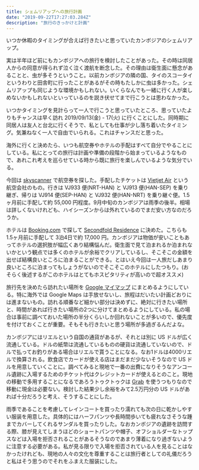 ```yaml
---
title: シェムリアップへの旅行計画
date: "2019-09-22T17:27:03.284Z"
description: "旅行のきっかけと計画"
---
```


いつか休暇のタイミングが合えば行きたいと思っていたカンボジアのシェムリアップ。

実は半年ほど前にもカンボジアへの旅行を検討したことがあった。その時は同居人からの同意が得られず泣く泣く渡航を断念した。その理由は衛生面に懸念があることと、虫が多そうということ。以前カンボジアの隣の国、タイのスコータイというわりと田舎町に行ったことがあるがその時もたしかに虫は多かった。シェムリアップも同じような環境かもしれない。いくらなんでも一緒に行く人が楽しめないかもしれないといっているのを説き伏せてまで行こうとは思わなかった。

いつかタイミングを見計らって一人で行こうと思っていたところ、思っていたよりもチャンスは早く訪れ 2019/09/13(金) - 17(火) に行くことにした。同時期に同居人は友人と台北に行くそうで、私としても仕事が少し落ち着いたタイミング。気兼ねなく一人で自由でいられる。これはチャンスだと思った。

海外に行くと決めたら、いつも航空券やホテルの手配はすべて自分でやることにしている。私にとっての旅行は計画や準備の段階から始まっているようなもので、あれこれ考えを巡らせている時から既に旅行を楽しんでいるような気分でいる。

今回は [skyscanner](https://www.skyscanner.jp/) で航空券を探した。手配したチケットは [Vietjet Air](https://www.vietjetair.com) という航空会社のもの。行きは VJ933 便(NRT-HAN) と VJ913 便(HAN-SEP) を乗り継ぎ、帰りは VJ914 便(SEP-HAN) と VJ932 便(HAN-NRT) を乗り継ぐ便。1.5ヶ月前に手配して約 55,000 円程度。9月中旬のカンボジアは雨季の後半。相場は詳しくないけれども、ハイシーズンからは外れているのでまだ安い方なのだろうか。

ホテルは [Booking.com](https://www.booking.com) で探して [Secondfold Residence](https://www.booking.com/hotel/kh/anachak-boutique.ja.html) に決めた。こちらも 1.5ヶ月前に手配して 3泊4日で約 17,000 円。カンボジアは物価が安いこともあってホテルの選択肢が幅広くあり結構悩んだ。衛生面で見て泊まれるか泊まれないかという観点では多くのホテルが余裕でクリアしているし、そこそこの金額を出せば結構良いところに泊まることができる。とはいえ今回は一人旅だしあまり良いところに泊まってもしょうがないのでそこそこのホテルにしたつもり。(おそらく後述するがこのホテルはとてもホスピタリティが高いので超オススメ)

旅行先を決めたら訪れたい場所を [Google マイマップ](https://www.google.co.jp/intl/ja/maps/about/mymaps/) にまとめるようにしている。特に海外では Google Maps は手放せないし、旅程はだいたい計画どおりには進まないもの。訪れる順番など細かい部分は決めずに、絶対に行きたい場所と、時間があれば行きたい場所の2つに分けてまとめるようにしている。私の場合は事前に調べておいた場所の半分くらいしか回れないことが多いので、優先度を付けておくことが重要。そもそも行きたいと思う場所が多過ぎるんだよな。

カンボジアにはリエルという自国の通貨があるが、それとは別に US ドルが広く流通している。ドルの紙幣は流通しているものの硬貨は流通していないので、ドルで払ってお釣りがある場合はリエルで貰うことになる。なお1ドルは4000リエルで換算される。飲食店でカードが使える店はまだまだ少ないそうなので US ドルを用意していくことに。調べてみると現地で一番の出費になりそうなアンコール遺跡に入場するためのチケット代はクレジットカードが使えるとのこと。現地の移動で多用することになるであろうトゥクトゥクは [Grab](https://www.grab.com/) を使うつもりなので移動に現金は必要ない。検討した結果少し余裕をみて2.5万円分の US ドルがあれば十分だろうと考え、そうすることにした。

雨季であることを考慮してレインコートを買ったり濡れても次の日に乾かしやすい服装を用意した。具体的にはハーフパンツや長時間歩いても疲れなさそうな踵までカバーしてくれるサンダルを買ったりした。なおカンボジアの遺跡を訪問する際、膝が見えてしまうほどのショートパンツや帽子、オフショルダーなトップスなどは入場を拒否されることがあるそうなのであまり薄着になり過ぎないように注意する必要がある。私が見る限りで入場を拒否されている人を見ることはなかったけれども、現地の人々の文化を尊重することは旅行者としての礼儀だろうと私はそう思うのでそれをふまえた服装にした。
